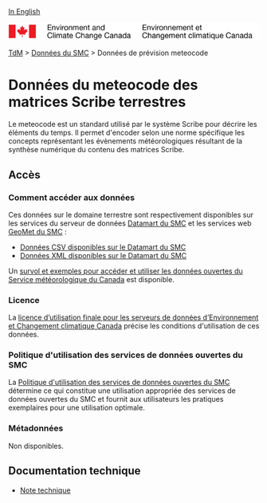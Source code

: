 [In English](readme_meteocode_en.md)

![ECCC logo](../../img_eccc-logo.png)

[TdM](../../readme_fr.md) > [Données du SMC](../readme_fr.md) > Données de prévision meteocode

# Données du meteocode des matrices Scribe terrestres

Le meteocode est un standard utilisé par le système Scribe pour décrire les éléments du temps.
Il permet d'encoder selon une norme spécifique les concepts représentant les évènements météorologiques résultant de la synthèse numérique du contenu des matrices Scribe.

## Accès

### Comment accéder aux données

Ces données sur le domaine terrestre sont respectivement disponibles sur les services du serveur de données [Datamart du SMC](../../msc-datamart/readme_fr.md) et les services web [GeoMet du SMC](../../msc-geomet/readme_fr.md) :

* [Données CSV disponibles sur le Datamart du SMC](readme_meteocode-datamartcsv_fr.md) 
* [Données XML disponibles sur le Datamart du SMC](readme_meteocode-datamartxml_fr.md) 

Un [survol et exemples pour accéder et utiliser les données ouvertes du Service météorologique du Canada](../../usage/readme_fr.md) est disponible.

### Licence

La [licence d’utilisation finale pour les serveurs de données d’Environnement et Changement climatique Canada](../../licence/readme_fr.md) précise les conditions d'utilisation de ces données.

### Politique d'utilisation des services de données ouvertes du SMC

La [Politique d'utilisation des services de données ouvertes du SMC](../../usage-policy/readme_fr.md) détermine ce qui constitue une utilisation appropriée des services de données ouvertes du SMC et fournit aux utilisateurs les pratiques exemplaires pour une utilisation optimale.

### Métadonnées

Non disponibles.

## Documentation technique

* [Note technique](https://collaboration.cmc.ec.gc.ca/cmc/cmos/public_doc/msc-data/meteocode/Meteocode_fr.pdf)

